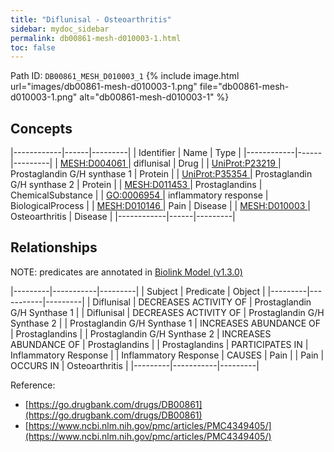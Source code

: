 ```yaml
---
title: "Diflunisal - Osteoarthritis"
sidebar: mydoc_sidebar
permalink: db00861-mesh-d010003-1.html
toc: false 
---
```



Path ID: `DB00861_MESH_D010003_1`
{% include image.html url="images/db00861-mesh-d010003-1.png" file="db00861-mesh-d010003-1.png" alt="db00861-mesh-d010003-1" %}

## Concepts

|------------|------|---------|
| Identifier | Name | Type    |
|------------|------|---------|
| <a href="https://identifiers.org/MESH:D004061">MESH:D004061 </a> | diflunisal | Drug |
| <a href="https://identifiers.org/UniProt:P23219">UniProt:P23219 </a> | Prostaglandin G/H synthase 1 | Protein |
| <a href="https://identifiers.org/UniProt:P35354">UniProt:P35354 </a> | Prostaglandin G/H synthase 2 | Protein |
| <a href="https://identifiers.org/MESH:D011453">MESH:D011453 </a> | Prostaglandins | ChemicalSubstance |
| <a href="https://identifiers.org/GO:0006954">GO:0006954 </a> | inflammatory response | BiologicalProcess |
| <a href="https://identifiers.org/MESH:D010146">MESH:D010146 </a> | Pain | Disease |
| <a href="https://identifiers.org/MESH:D010003">MESH:D010003 </a> | Osteoarthritis | Disease |
|------------|------|---------|

## Relationships


NOTE: predicates are annotated in <a href="https://github.com/biolink/biolink-model/releases/tag/v1.3.0">Biolink Model (v1.3.0)</a>

|---------|-----------|---------|
| Subject | Predicate | Object  |
|---------|-----------|---------|
| Diflunisal | DECREASES ACTIVITY OF | Prostaglandin G/H Synthase 1 |
| Diflunisal | DECREASES ACTIVITY OF | Prostaglandin G/H Synthase 2 |
| Prostaglandin G/H Synthase 1 | INCREASES ABUNDANCE OF | Prostaglandins |
| Prostaglandin G/H Synthase 2 | INCREASES ABUNDANCE OF | Prostaglandins |
| Prostaglandins | PARTICIPATES IN | Inflammatory Response |
| Inflammatory Response | CAUSES | Pain |
| Pain | OCCURS IN | Osteoarthritis |
|---------|-----------|---------|

Reference: 
  - [https://go.drugbank.com/drugs/DB00861](https://go.drugbank.com/drugs/DB00861)
  - [https://www.ncbi.nlm.nih.gov/pmc/articles/PMC4349405/](https://www.ncbi.nlm.nih.gov/pmc/articles/PMC4349405/)

